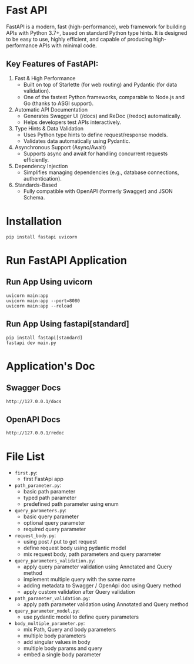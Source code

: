 # Fast API
FastAPI is a modern, fast (high-performance), web framework for building APIs with Python 3.7+, based on standard Python type hints. It is designed to be easy to use, highly efficient, and capable of producing high-performance APIs with minimal code.

## Key Features of FastAPI:
1. Fast & High Performance
    - Built on top of Starlette (for web routing) and Pydantic (for data validation).
    - One of the fastest Python frameworks, comparable to Node.js and Go (thanks to ASGI support).
2. Automatic API Documentation
    - Generates Swagger UI (/docs) and ReDoc (/redoc) automatically.
    - Helps developers test APIs interactively.
3. Type Hints & Data Validation
    - Uses Python type hints to define request/response models.
    - Validates data automatically using Pydantic.
4. Asynchronous Support (Async/Await)
    - Supports async and await for handling concurrent requests efficiently.
5. Dependency Injection
    - Simplifies managing dependencies (e.g., database connections, authentication).
6. Standards-Based
    - Fully compatible with OpenAPI (formerly Swagger) and JSON Schema.

# Installation

```
pip install fastapi uvicorn
```

# Run FastAPI Application

## Run App Using uvicorn

```
uvicorn main:app
uvicorn main:app --port=8080
uvicorn main:app --reload
```

## Run App Using fastapi[standard]

```
pip install fastapi[standard]
fastapi dev main.py
```

# Application's Doc

## Swagger Docs
```
http://127.0.0.1/docs
```

## OpenAPI Docs
```
http://127.0.0.1/redoc
```


# File List
- `first.py`: 
    - first FastApi app
- `path_parameter.py`: 
    - basic path parameter
    - typed path parameter
    - predefined path parameter using enum
- `query_parameters.py`: 
    - basic query parameter
    - optional query parameter
    - required query parameter
- `request_body.py`: 
    - using post / put to get request
    - define request body using pydantic model
    - mix request body, path parameters and query parameter 
- `query_parameters_validation.py`: 
    - apply query parameter validation using Annotated and Query method
    - implement multiple query with the same name
    - adding metadata to Swagger / OpenApi doc using Query method
    - apply custom validation after Query validation
- `path_parameter_validation.py`:
    - apply path parameter validation using Annotated and Query method
- `query_parameter_model.py`:
    - use pydantic model to define query parameters
- `body_multiple_parameter.py`:
    - mix Path, Query and body parameters
    - multiple body parameters
    - add singular values in body
    - multiple body params and query
    - embed a single body parameter